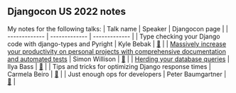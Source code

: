 ## Djangocon US 2022 notes

My notes for the following talks:
| Talk name  | Speaker | Djangocon page |
| ------------- | ------------- | ------------- |
| Type checking your Django code with django-types and Pyright  | Kyle Bebak  | [🔗](https://2022.djangocon.us/talks/type-checking-your-django-code-with-and/) |
| [Massively increase your productivity on personal projects with comprehensive documentation and automated tests](notes/massively-increase-your-productivity-on-personal-projects-with-comprehensive-documentation-and-automated-tests.md)  | Simon Willison  | [🔗](https://2022.djangocon.us/talks/massively-increase-your-productivity-on/) |
| [Herding your database queries](notes/herding-your-database-queries.md) | Ilya Bass | [🔗](https://2022.djangocon.us/talks/herding-your-database-queries-diagnosing/) |
| Tips and tricks for optimizing Django response times | Carmela Beiro | [🔗](https://2022.djangocon.us/talks/tips-and-tricks-for-optimizing-django/) |
| Just enough ops for developers | Peter Baumgartner | [🔗](https://2022.djangocon.us/talks/just-enough-ops-for-developers/) |
